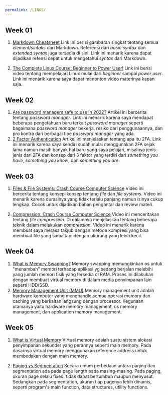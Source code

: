 ```yaml
---
permalink: /LINKS/
---
```


## Week 01

1. [Markdown Cheatsheet](https://www.markdownguide.org/cheat-sheet/)
   Link ini berisi gambaran singkat tentang semua _element/sintaks_ dari Markdown. Referensi dari _basic syntax_ dan _extended syntax_ juga tersedia di sini. Link ini menarik karena dapat dijadikan refensi cepat untuk mengetahui _syntax_ dari Markdown.

2. [The Complete Linux Course: Beginner to Power User!](https://youtu.be/wBp0Rb-ZJak)
   Link ini berisi video tentang mempelajari Linux mulai dari _beginner_ sampai _power user_. Link ini menarik karena saya dapat menonton video materinya kapan saja.

## Week 02

1. [Are password managers safe to use in 2022?](https://cybernews.com/best-password-managers/are-password-managers-safe/)
   Artikel ini bercerita tentang _password manager_. Link ini menarik karena saya mendapat beberapa pengetahuan baru terkait _password manager_ seperti bagaimana _password manager_ bekerja, resiko dari penggunaannya, dan pro kontra dari berbagai tipe _password manager_ yang ada.
2. [2 Factor Authentication](https://authy.com/what-is-2fa/)
   Artikel ini menjelaskan tentang apa itu 2FA. Link ini menarik karena saya sendiri sudah mulai menggunakan 2FA sejak lama namun masih banyak hal baru yang saya pelajari, misalnya jenis-jenis dari 2FA dan konsep dari 3 faktor yang terdiri dari _something you have_, _something you know_, dan _something you are_.

## Week 03

1. [Files & File Systems: Crash Course Computer Science](https://youtu.be/KN8YgJnShPM)
   Video ini bercerita tentang konsep-konsep tentang _file_ dan _file systems_. Video ini menarik karena durasinya yang tidak terlalu panjang namun isinya cukup lengkap. Cocok untuk dijadikan bahan pengantar dan review materi.
   
2. [Compression: Crash Course Computer Science](https://youtu.be/OtDxDvCpPL4)
   Video ini menceritakan tentang _file compression_. Di dalamnya menjelaskan tentang beberapa teknik dalam melakukan _compression_. Video ini menarik karena membuat saya merasa takjub dengan metode kompresi yang bisa membuat file yang sama tapi dengan ukurang yang lebih kecil.

## Week 04

1. [What is Memory Swapping?](https://www.enterprisestorageforum.com/hardware/what-is-memory-swapping/)
   Memory swapping memungkinkan os untuk "menambah" memori terhadap aplikasi yg sedang berjalan melebihi yang jumlah memori fisik yang tersedia di RAM. Proses ini dilakukan dengan membuat virtual memory di dalam media penyimpanan lain seperti HDD/SSD.
2. [Memory Management Unit (MMU)](https://whatis.techtarget.com/definition/memory-management-unit-MMU)
   Memory management unit adalah hardware komputer yang menghandle semua operasi memory dan caching yang berkaitan langsung dengan processor. Kegunaan utamanya yaitu hardware memory management, os memory management, dan application memory management.

## Week 05

1. [What is Virtual Memory](https://www.geeksforgeeks.org/virtual-memory-in-operating-system/)
   Virtual memory adalah suatu sistem alokasi penyimpanan sekunder yang perannya seperti main memory. Pada dasarnya virtual memory menggunakan reference address untuk membedakan dengan main memory.

2. [Paging vs Segmentation](https://www.guru99.com/paging-vs-segmentation-difference.html)
   Secara umum perbedaan antara paging dan segmentation ada pada page length pada masing-masing. Pada paging, ukuran page selalu fixed, tidak dapat bertumbuh maupun menyusut. Sedangkan pada segmentation, ukuran tiap pagenya lebih dinamis, seperti program's main function, data structures, utility functions.
